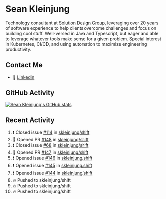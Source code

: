 # Sean Kleinjung

Technology consultant at [Solution Design Group](https://solutiondesign.com/), leveraging over 20 years of software experience to help clients overcome challenges and focus on building cool stuff. Well-versed in Java and Typescript, but eager and able to leverage whatever tools make sense for a given problem. Special interest in Kubernetes, CI/CD, and using automation to maximize engineering productivity.

<!--
**skleinjung/skleinjung** is a ✨ _special_ ✨ repository because its `README.md` (this file) appears on your GitHub profile.

Here are some ideas to get you started:

- 🔭 I’m currently working on ...
- 🌱 I’m currently learning ...
- 👯 I’m looking to collaborate on ...
- 🤔 I’m looking for help with ...
- 💬 Ask me about ...
- 📫 How to reach me: ...
- 😄 Pronouns: ...
- ⚡ Fun fact: ...
-->

## Contact Me

<!-- - 💬 [Personal site](https://phatho-folio.now.sh/) -->
- 🔗 [Linkedin](https://www.linkedin.com/in/sean-kleinjung/)
<!-- - 📧 <a href="mailto:hohuuphat22@gmail.com">Email</a> -->

<!-- - 🤐 <a id="raw-url" href="https://nightly.link/DeKal/dekal-cv-v2/workflows/build/main/huuphatho_cv.zip">Latest Resume (.zip)</a>
- 📄 <a id="raw-url" href="https://raw.githubusercontent.com/DeKal/DeKal/master/cv/phathuuho_cv.pdf">Resume (Manually uploaded)</a> -->

## GitHub Activity

[![Sean Kleinjung's GitHub stats](https://github-readme-stats.vercel.app/api?username=skleinjung&show_icons=true&theme=dark&count_private=true)](https://github.com/skleinjung)

## Recent Activity
<!--START_SECTION:activity-->
1. ❗️ Closed issue [#114](https://github.com/skleinjung/shift/issues/114) in [skleinjung/shift](https://github.com/skleinjung/shift)
2. 💪 Opened PR [#148](https://github.com/skleinjung/shift/pull/148) in [skleinjung/shift](https://github.com/skleinjung/shift)
3. ❗️ Closed issue [#68](https://github.com/skleinjung/shift/issues/68) in [skleinjung/shift](https://github.com/skleinjung/shift)
4. 💪 Opened PR [#147](https://github.com/skleinjung/shift/pull/147) in [skleinjung/shift](https://github.com/skleinjung/shift)
5. ❗️ Opened issue [#146](https://github.com/skleinjung/shift/issues/146) in [skleinjung/shift](https://github.com/skleinjung/shift)
6. ❗️ Opened issue [#145](https://github.com/skleinjung/shift/issues/145) in [skleinjung/shift](https://github.com/skleinjung/shift)
7. ❗️ Opened issue [#144](https://github.com/skleinjung/shift/issues/144) in [skleinjung/shift](https://github.com/skleinjung/shift)
8. 🔥 Pushed to skleinjung/shift
9. 🔥 Pushed to skleinjung/shift
10. 🔥 Pushed to skleinjung/shift
<!--END_SECTION:activity-->